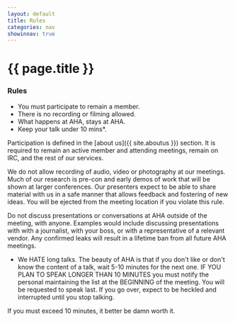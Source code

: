 ```yaml
---
layout: default
title: Rules
categories: nav
showinnav: true
---
```


# {{ page.title }}

### Rules

* You must participate to remain a member.
* There is no recording or filming allowed.
* What happens at AHA, stays at AHA.
* Keep your talk under 10 mins*.

Participation is defined in the [about us]({{ site.aboutus }}) section. It is required to remain an active
member and attending meetings, remain on IRC, and the rest of our services.

We do not allow recording of audio, video or photography at our meetings. Much of our research is pre-con
and early demos of work that will be shown at larger conferences. Our presenters expect to be able to share
material with us in a safe manner that allows feedback and fostering of new ideas. You will be ejected from
the meeting location if you violate this rule.

Do not discuss presentations or conversations at AHA outside of the meeting, with anyone. Examples would include
discussing presentations with with a journalist, with your boss, or with a representative of a relevant vendor.
Any confirmed leaks will result in a lifetime ban from all future AHA meetings.

* We HATE long talks. The beauty of AHA is that if you don't like or don't know the content of a talk, wait 5-10
minutes for the next one. IF YOU PLAN TO SPEAK LONGER THAN 10 MINUTES you must notify the personal maintaining
the list at the BEGINNING of the meeting. You will be requested to speak last. If you go over, expect to be
heckled and interrupted until you stop talking.

If you must exceed 10 minutes, it better be damn worth it.
